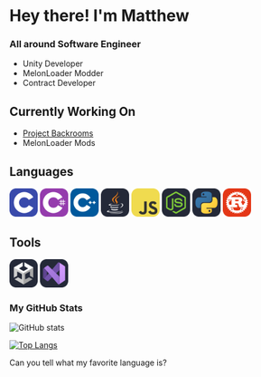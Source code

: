 <h1 align="left">Hey there! I'm  Matthew</h1>

<h3 align="left">All around Software Engineer</h3>

- Unity Developer
- MelonLoader Modder
- Contract Developer

<h2>Currently Working On</h2>

- <a href="https://store.steampowered.com/app/2239460/Project_Backrooms">Project Backrooms</a>
- MelonLoader Mods

<h2>Languages</h2>
<p align="left">
  <a>
    <img width="50px" src="https://github.com/tandpfun/skill-icons/raw/main/icons/C.svg"/>
    <img width="50px" src="https://github.com/tandpfun/skill-icons/raw/main/icons/CS.svg"/>
    <img width="50px" src="https://github.com/tandpfun/skill-icons/raw/main/icons/CPP.svg"/>
    <img width="50px" src="https://github.com/tandpfun/skill-icons/raw/main/icons/Java-Dark.svg"/>
    <img width="50px" src="https://github.com/tandpfun/skill-icons/raw/main/icons/JavaScript.svg"/>
    <img width="50px" src="https://github.com/tandpfun/skill-icons/raw/main/icons/NodeJS-Dark.svg"/>
    <img width="50px" src="https://github.com/tandpfun/skill-icons/raw/main/icons/Python-Dark.svg"/>
    <img width="50px" src="https://github.com/tandpfun/skill-icons/raw/main/icons/Rust.svg"/>
    
  </a>
</p>

<h2>Tools</h2>
<p align="left">
  <a>
    <img width="50px" src="https://raw.githubusercontent.com/tandpfun/skill-icons/d1c752b99bb25a0e5aa363bae1db2809173ee966/icons/Unity-Dark.svg"/>
    <img width="50px" src="https://github.com/tandpfun/skill-icons/raw/main/icons/VisualStudio-Dark.svg"/>
    
  </a>
</p>

### My GitHub Stats
![GitHub stats](https://github-readme-stats.vercel.app/api?username=bandademan&show_icons=true&theme=dark)

[![Top Langs](https://github-readme-stats.vercel.app/api/top-langs/?username=bandademan&layout=compact)](https://github.com/anuraghazra/github-readme-stats)

Can you tell what my favorite language is?
